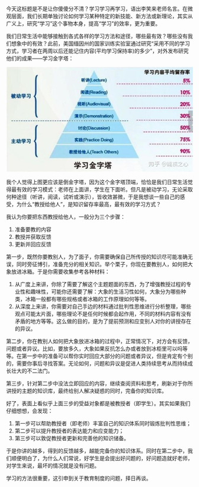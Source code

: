 今天这标题是不是让你傻傻分不清？学习学习再学习，语出李笑来老师名言。在微观层面，我们长期单独讨论如何学习某种特定的新技能、新方法或新理论，其实从广义上，研究“学习”这个事物本身，提高“学习”的效率，更为重要。

我们日常生活中能够接触到各式各样的学习方法和途径，哪些最有效？哪些没有我们想象中的有效？此前，美国缅因州的国家训练实验室通过研究“采用不同的学习方式，学习者在两周以后还能记住内容(平均学习保持率)的多少”，对外发布研究他们的成果——学习金字塔：

![](img/v2-7dce131cf320892ff29d2d9309e3fb32_b.jpg)

我个人觉得上图更应该是倒金字塔，因为这个金字塔顶端，恰恰是我们日常生活觉得最有效的学习模式：老师在上面讲，学生在下面听。但凡是被动学习，无论采取何种途径（听讲，阅读，试听或演示），皆收效甚微，于是我想谈一些自己的感受，为什么“教授给他人”，是知识留存率最高，最有效的学习方式？

我认为你要把东西教授给他人，一般分为三个步骤：

1.  准备要教的内容
2.  教授并获取反馈
3.  更新并回应反馈

第一步，既然你要教别人，为了面子，你需要确保自己所传授的知识尽可能准确无误，同时旁征博引，准备充分的相关知识。举个栗子，你现在要教别人，如何把大象放进冰箱。于是你需要收集参考各种材料：

1.  从广度上来讲，你除了需要了解这个主题题面的东西，为了增强教授过程的专业性和趣味性，可能你还需要了解：大象的生活习性如何，大象分为哪些种类，冰箱一般都有哪些规格或者冰箱的工作原理如何等等。
2.  从深度上来讲，你需要对自己手边的材料通过批判性思维进行分析整理，哪些观点可能太片面，哪些理论不是任何时候都会起作用，不同的材料内容有没有矛盾的地方等等。这么做的目的，是为了提前预测和应变别人对你的讲授存在的异议。

第二步，你在教别人如何把大象放进冰箱的过程中，正常情况下，对方会有反馈，问题或者异议。比如，要放多久，大象如果反抗怎么办或者放到冰柜里可以吗等等。在第一步中的准备可以帮你实时回应大部分的问题或者异议，但是肯定有个别的，需要你事后寻找答案。无论如何，问题和异议是促进人类持续思考从而持续成长壮大的不二法门。

第三步，针对第二步中没法立即回应的内容，继续查阅资料和思考，刷新对于你所讲授的主题的知识库，最终给别人解决疑惑的同时，完备你的知识库。

好了，表面上看似乎上面三步的受益对象都是被教授者（即学生）。其实如果我们仔细想想，会发现：

1.  第一步可以帮助教授者（即老师）丰富自己的知识体系同时锻炼批判性思维；
2.  第二步可以提升教授者的表达能力和应变能力；
3.  第三步可以敦促教授者更新和完善他的知识储备。

于是你讲的越多，得到的反馈越多，越能完备你的知识体系。同时在第二步中，我们顺便明白了，为什么人们常说，好学生是会提出好问题的，好问题造就好老师，对学生来说，最坏的情况就是没有问题。

学习的方法很重要，这引申到关于教育制度的问题，择日再谈。